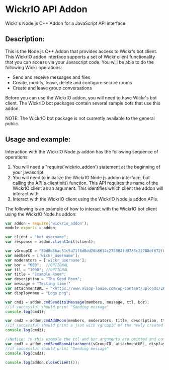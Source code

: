 # WickrIO API Addon

Wickr's Node.js C++ Addon for a JavaScript API interface

## Description:

This is the Node.js C++ Addon that provides access to Wickr's bot client.  This WickrIO addon interface supports a set of Wickr client functionality that you can access via your Javascript code. You will be able to do the following Wickr operations:

* Send and receive messages and files
* Create, modify, leave, delete and configure secure rooms
* Create and leave group conversations

Before you can use the WickrIO addon, you will need to have Wickr's bot client. The WickrIO bot packages contain several sample bots that use this addon.

NOTE: The WickrIO bot package is not currently available to the general public. 

## Usage and example:

Interaction with the WickrIO Node.js addon has the following sequence of operations:

1. You will need a "require('wickrio_addon') statement at the beginning of your javascript.
2. You will need to initialize the WickrIO Node.js addon interface, but calling the API's clientInit() function. This API requires the name of the WickrIO client as an argument. This identifies which client the addon will interact with.
3. Interact with the WickrIO client using the WickrIO Node.js addon APIs.

The following is an example of how to interact with the WickrIO bot client using the WickrIO Node.hs addon:

```javascript
var addon = require('wickrio_addon');
module.exports = addon;

var client = "bot_username";
var response = addon.clientInit(client);

var vGroupID = "S9d0b36ac51c5a71f8d8dd28b8614c273084fd9785c22788df672fb6c8e0ae88";
var members = ['wickr_username'];
var moderators = ['wickr_username'];
var bor = "600";  //OPTIONAL
var ttl = "1000"; //OPTIONAL
var title = "Example Room";
var description = "The Good Room";
var message = "Testing time!"
var attachmentURL = "<https://www.alsop-louie.com/wp-content/uploads/2017/03/wickr-logo-2-crop.png>"
var displayname = "Logo.png";

var cmd1 = addon.cmdSend1to1Message(members, message, ttl, bor);  
//if successful should print "Sending message"
console.log(cmd1);

var cmd2 = addon.cmdAddRoom(members, moderators, title, description, ttl, bor);
//if successful should print a json with vgroupid of the newly created room
console.log(cmd2);

//Notice: in this example the ttl and bor arguments are omitted and command will still work
var cmd3 = addon.cmdSendRoomAttachment(vGroupID, attachmentURL, displayname);
//if successful should print "Sending message"
console.log(cmd3);

console.log(addon.closeClient());
```

